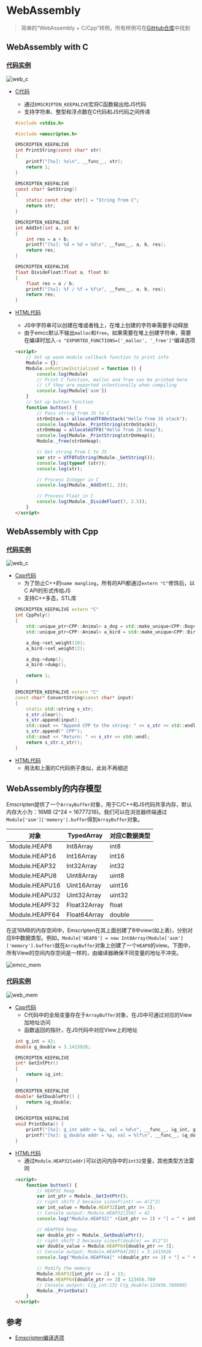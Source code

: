 # WebAssembly

> 简单的“WebAssembly + C/Cpp”样例，所有样例可在[GitHub仓库](https://github.com/LittleBee1024/learning_book/tree/main/docs/demos/webassembly/code)中找到

## WebAssembly with C
### [代码实例](./code/hello_c)
![web_c](./images/web_c.png)

* [C代码](./code/hello_c/api.c)
    * 通过`EMSCRIPTEN_KEEPALIVE`宏将C函数输出给JS代码
    * 支持字符串、整型和浮点数在C代码和JS代码之间传递
    ```c
    #include <stdio.h>

    #include <emscripten.h>

    EMSCRIPTEN_KEEPALIVE
    int PrintString(const char* str)
    {
        printf("[%s]: %s\n", __func__, str);
        return 1;
    }

    EMSCRIPTEN_KEEPALIVE
    const char* GetString()
    {
        static const char str[] = "String from C";
        return str;
    }

    EMSCRIPTEN_KEEPALIVE
    int AddInt(int a, int b)
    {
        int res = a + b;
        printf("[%s]: %d + %d = %d\n", __func__, a, b, res);
        return res;
    }

    EMSCRIPTEN_KEEPALIVE
    float DivideFloat(float a, float b)
    {
        float res = a / b;
        printf("[%s]: %f / %f = %f\n", __func__, a, b, res);
        return res;
    }
    ```

* [HTML代码](./code/hello_c/index.html)
    * JS中字符串可以创建在堆或者栈上，在堆上创建的字符串需要手动释放
    * 由于emcc默认不输出`malloc`和`free`，如果需要在堆上创建字符串，需要在编译时加入`-s "EXPORTED_FUNCTIONS=['_malloc', '_free']"`编译选项
    ```html
    <script>
        // Set up wasm module callback function to print info
        Module = {};
        Module.onRuntimeInitialized = function () {
            console.log(Module)
            // Print C function, malloc and free can be printed here
            // if they are exported intentionally when compiling
            console.log(Module['asm'])
        }
        // Set up button function
        function button() {
            // Pass string from JS to C
            strOnStack = allocateUTF8OnStack("Hello from JS stack");
            console.log(Module._PrintString(strOnStack));
            strOnHeap = allocateUTF8("Hello from JS heap");
            console.log(Module._PrintString(strOnHeap));
            Module._free(strOnHeap);

            // Get string from C to JS
            var str = UTF8ToString(Module._GetString());
            console.log(typeof (str));
            console.log(str);

            // Process Integer in C
            console.log(Module._AddInt(1, 2));

            // Process Float in C
            console.log(Module._DivideFloat(7, 2.5));
        }
    </script>
    ```

## WebAssembly with Cpp
### [代码实例](./code/hello_cpp)
![web_c](./images/web_cpp.png)

* [Cpp代码](./code/hello_cpp/api.cpp)
    * 为了防止C++的`name mangling`，所有的API都通过`extern "C"`修饰后，以C API的形式传给JS
    * 支持C++多态，STL库
    ```cpp
    EMSCRIPTEN_KEEPALIVE extern "C"
    int CppPoly()
    {
        std::unique_ptr<CPP::Animal> a_dog = std::make_unique<CPP::Dog>("wang wang");
        std::unique_ptr<CPP::Animal> a_bird = std::make_unique<CPP::Bird>("zha zha");

        a_dog->set_weight(10);
        a_bird->set_weight(2);

        a_dog->dump();
        a_bird->dump();

        return 1;
    }

    EMSCRIPTEN_KEEPALIVE extern "C"
    const char* ConvertString(const char* input)
    {
        static std::string s_str;
        s_str.clear();
        s_str.append(input);
        std::cout << "Append CPP to the string: " << s_str << std::endl;
        s_str.append(" CPP");
        std::cout << "Return: " << s_str << std::endl;
        return s_str.c_str();
    }
    ```
* [HTML代码](./code/hello_cpp/index.html)
    * 用法和上面的C代码例子类似，此处不再细述

## WebAssembly的内存模型
Emscripten提供了一个`ArrayBuffer`对象，用于C/C++和JS代码共享内存，默认内存大小为：16MB (2^24 = 16777216)。我们可以在浏览器终端通过`Module['asm']['memory'].buffer`得到`ArrayBuffer`对象。

对象 | TypedArray | 对应C数据类型
---- | ------- | -------
Module.HEAP8 | Int8Array | int8
Module.HEAP16 | Int16Array | int16
Module.HEAP32 | Int32Array | int32
Module.HEAPU8 | Uint8Array | uint8
Module.HEAPU16 | Uint16Array | uint16
Module.HEAPU32 | Uint32Array | uint32
Module.HEAPF32 | Float32Array | float
Module.HEAPF64 | Float64Array | double

在这16MB的内存空间中，Emscripten在其上面创建了8中view(如上表)，分别对应8中数据类型。例如，`Module['HEAP8'] = new Int8Array(Module['asm']['memory'].buffer)`就在`ArrayBuffer`对象上创建了一个`HEAP8`的view。下图中，所有View的空间内存空间是一样的，由编译器确保不同变量的地址不冲突。

![emcc_mem](./images/emcc_mem.png)

### [代码实例](./code/mem)
![web_mem](./images/web_mem.png)

* [Cpp代码](./code/mem/api.cpp)
    * C代码中的全局变量存在于`ArrayBuffer`对象，在JS中可通过对应的View加地址访问
    * 函数返回的指针，在JS代码中对应View上的地址
    ```c
    int g_int = 42;
    double g_double = 3.1415926;

    EMSCRIPTEN_KEEPALIVE
    int* GetIntPtr()
    {
        return &g_int;
    }

    EMSCRIPTEN_KEEPALIVE
    double* GetDoublePtr() {
        return &g_double;
    }

    EMSCRIPTEN_KEEPALIVE
    void PrintData() {
        printf("[%s]: g_int addr = %p, val = %d\n", __func__, &g_int, g_int);
        printf("[%s]: g_double addr = %p, val = %lf\n", __func__, &g_double, g_double);
    }
    ```
* [HTML代码](./code/mem/index.html)
    * 通过`Module.HEAP32[addr]`可以访问内存中的`int32`变量，其他类型方法雷同
    ```html
    <script>
        function button() {
            // HEAP32 heap
            var int_ptr = Module._GetIntPtr();
            // right shift 2 because sizeof(int) == 4(2^2)
            var int_value = Module.HEAP32[int_ptr >> 2];
            // Console output: Module.HEAP32[256] = 42
            console.log("Module.HEAP32[" +(int_ptr >> 2) + "] = " + int_value);

            // HEAPF64 heap
            var double_ptr = Module._GetDoublePtr();
            // right shift 2 because sizeof(double) == 8(2^3)
            var double_value = Module.HEAPF64[double_ptr >> 3];
            // Console output: Module.HEAPF64[201] = 3.1415926
            console.log("Module.HEAPF64[" +(double_ptr >> 3) + "] = " + double_value);

            // Modify the memory
            Module.HEAP32[int_ptr >> 2] = 13;
            Module.HEAPF64[double_ptr >> 3] = 123456.789
            // Console output: C{g_int:13} C{g_double:123456.789000}
            Module._PrintData()
        }
    </script>
    ```

## 参考
* [Emscripten编译选项](https://emscripten.org/docs/tools_reference/emcc.html)

